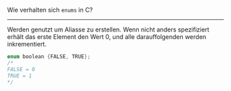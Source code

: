Wie verhalten sich ``enums`` in C?

---
Werden genutzt um Aliasse zu erstellen. Wenn nicht anders spezifiziert erhält das erste Element den Wert 0, und alle darauffolgenden werden inkrementiert.

```c
enum boolean {FALSE, TRUE};
/*
FALSE = 0
TRUE = 1 
*/
```